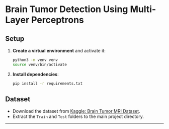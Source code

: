 # Brain Tumor Detection Using Multi-Layer Perceptrons

## Setup

1. **Create a virtual environment** and activate it:
    ```bash
    python3 -m venv venv
    source venv/bin/activate
    ```

2. **Install dependencies**:
    ```bash
    pip install -r requirements.txt
    ```

## Dataset

- Download the dataset from [Kaggle: Brain Tumor MRI Dataset](https://www.kaggle.com/datasets/masoudnickparvar/brain-tumor-mri-dataset/data).
- Extract the `Train` and `Test` folders to the main project directory.

---

